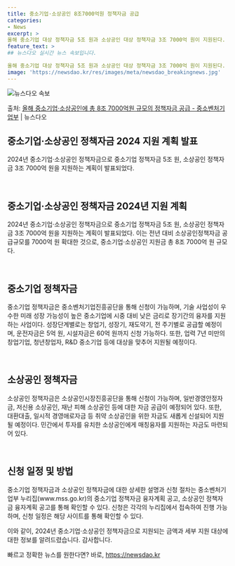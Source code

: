 ```yaml
---
title: 중소기업·소상공인 8조7000억원 정책자금 공급
categories:
- News
excerpt: >
올해 중소기업 대상 정책자금 5조 원과 소상공인 대상 정책자금 3조 7000억 원이 지원된다. 중소벤처기업부…
feature_text: >
## 뉴스다오 실시간 뉴스 속보입니다.

올해 중소기업 대상 정책자금 5조 원과 소상공인 대상 정책자금 3조 7000억 원이 지원된다. 중소벤처기업부…
image: 'https://newsdao.kr/res/images/meta/newsdao_breakingnews.jpg'
---
```


![뉴스다오 속보](https://newsdao.kr/res/images/meta/newsdao_breakingnews.jpg)

<p>출처: <a href="https://newsdao.kr/2923" rel="dofollow">올해 중소기업·소상공인에 총 8조 7000억원 규모의 정책자금 공급 - 중소벤처기업부</a> | 뉴스다오</p>

<h2 data-ke-size="size26">중소기업·소상공인 정책자금 2024 지원 계획 발표</h2>
2024년 중소기업·소상공인 정책자금으로 중소기업 정책자금 5조 원, 소상공인 정책자금 3조 7000억 원을 지원하는 계획이 발표되었다.

<p data-ke-size="size16">&nbsp;</p>

<h2 data-ke-size="size24"><b>중소기업·소상공인 정책자금 2024년 지원 계획</b></h2>
2024년 중소기업·소상공인 정책자금으로 중소기업 정책자금 5조 원, 소상공인 정책자금 3조 7000억 원을 지원하는 계획이 발표되었다. 이는 전년 대비 소상공인정책자금 공급규모를 7000억 원 확대한 것으로, 중소기업·소상공인 지원금 총 8조 7000억 원 규모다.

<p data-ke-size="size16">&nbsp;</p>

<h2 data-ke-size="size24"><b>중소기업 정책자금</b></h2>
중소기업 정책자금은 중소벤처기업진흥공단을 통해 신청이 가능하며, 기술 사업성이 우수한 미래 성장 가능성이 높은 중소기업에 시중 대비 낮은 금리로 장기간의 융자를 지원하는 사업이다. 성장단계별로는 창업기, 성장기, 재도약기, 전 주기별로 공급할 예정이며, 운전자금은 5억 원, 시설자금은 60억 원까지 신청 가능하다. 또한, 업력 7년 미만의 창업기업, 청년창업자, R&D 중소기업 등에 대상을 맞추어 지원될 예정이다.

<p data-ke-size="size16">&nbsp;</p>

<h2 data-ke-size="size24"><b>소상공인 정책자금</b></h2>
소상공인 정책자금은 소상공인시장진흥공단을 통해 신청이 가능하며, 일반경영안정자금, 저신용 소상공인, 재난 피해 소상공인 등에 대한 자금 공급이 예정되어 있다. 또한, 대환대출, 일시적 경영애로자금 등 취약 소상공인을 위한 자금도 새롭게 신설되어 지원될 예정이다. 민간에서 투자를 유치한 소상공인에게 매칭융자를 지원하는 자금도 마련되어 있다.

<p data-ke-size="size16">&nbsp;</p>

<h2 data-ke-size="size24"><b>신청 일정 및 방법</b></h2>
중소기업 정책자금과 소상공인 정책자금에 대한 상세한 설명과 신청 절차는 중소벤처기업부 누리집(www.mss.go.kr)의 중소기업 정책자금 융자계획 공고, 소상공인 정책자금 융자계획 공고를 통해 확인할 수 있다. 신청은 각각의 누리집에서 접속하여 진행 가능하며, 신청 일정은 해당 사이트를 통해 확인할 수 있다.

이와 같이, 2024년 중소기업·소상공인 정책자금으로 지원되는 금액과 세부 지원 대상에 대한 정보를 알려드렸습니다. 감사합니다. 

빠르고 정확한 뉴스를 원한다면? 바로, <a href="https://newsdao.kr" rel="dofollow">https://newsdao.kr</a>


    
